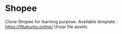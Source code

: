 # Shopee
Clone Shopee for learning purpose.
Available template : https://f8ubuntu.online/
Unzip file assets
